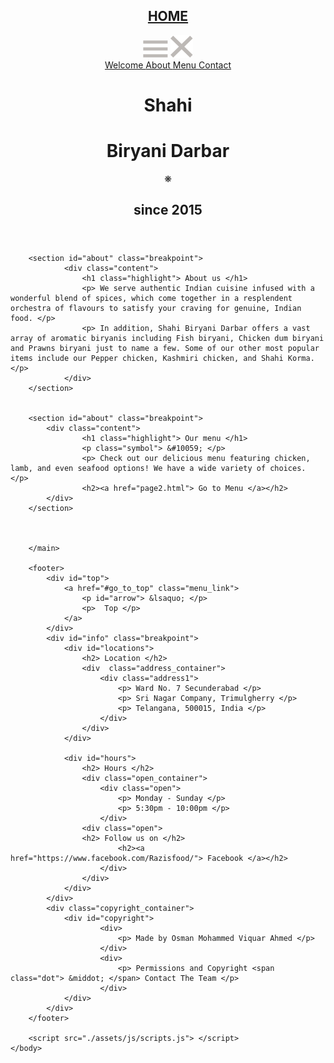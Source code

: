 <!DOCTYPE html>
<html lang="en">
	<head>
		<meta charset="UTF-8">
		<meta name="viewport" content="width=device-width, initial-scale=1">
		<meta name="author" content="Website coded by Osman">
		<meta name="description" content="Website for a restaurant business">
		<meta name="keywords" content="mock-up, website, template, restaurant, design, web development">
		<title> Shahi Biryani Darbar </title>
		<link href="https://fonts.googleapis.com/css?family=Allura" rel="stylesheet">
		<link href="https://fonts.googleapis.com/css?family=Montserrat:400,700,900" rel="stylesheet">
		<link rel="stylesheet" href="./assets/css/styles.css">
	</head>
	<body>
		<header id="go_to_top">
			<div class="gradient">
				<div class="container">
					<h2 id="logo"><a href="index.html"> HOME </a></h2>
					<img id="open_menu" class="menu_icon show" src="./assets/image/menu.png" >
					<img id="close_menu" class="menu_icon" src="./assets/image/x.png" >
					<nav>
						<a href="#go_to_top" class="menu_link active"> Welcome </a>
						<a href="#about" class="menu_link"> About </a>
						<a href="page2.html"> Menu </a>
						<a href="#info" class="menu_link"> Contact </a>
					</nav>
				</div>
			</div>
			<div class="welcome_container">
				<h1 class="highlight">Shahi</h1>
				<h1 class="brand"> Biryani Darbar </h1>
				<span class="symbol"> &#10059; </span>
				<h2> since 2015 </h2>
			</div>
		</header>	
	<main>

		<section id="about" class="breakpoint">
				<div class="content">
					<h1 class="highlight"> About us </h1>
					<p> We serve authentic Indian cuisine infused with a wonderful blend of spices, which come together in a resplendent orchestra of flavours to satisfy your craving for genuine, Indian food. </p>
					<p> In addition, Shahi Biryani Darbar offers a vast array of aromatic biryanis including Fish biryani, Chicken dum biryani and Prawns biryani just to name a few. Some of our other most popular items include our Pepper chicken, Kashmiri chicken, and Shahi Korma. </p>
				</div>
		</section>		

			
		<section id="about" class="breakpoint"> 
			<div class="content">
					<h1 class="highlight"> Our menu </h1>
					<p class="symbol"> &#10059; </p>
					<p> Check out our delicious menu featuring chicken, lamb, and even seafood options! We have a wide variety of choices. </p>
					<h2><a href="page2.html"> Go to Menu </a></h2>
			</div>
		</section>
			
			
			
		</main>
		
		<footer>
			<div id="top"> 
				<a href="#go_to_top" class="menu_link">
					<p id="arrow"> &lsaquo; </p>
					<p>  Top </p>
				</a>
			</div>
			<div id="info" class="breakpoint">
				<div id="locations">
					<h2> Location </h2>
					<div  class="address_container">
						<div class="address1">
							<p> Ward No. 7 Secunderabad </p>
                            <p> Sri Nagar Company, Trimulgherry </p>
                            <p> Telangana, 500015, India </p>		
						</div>
					</div>
				</div>
				
				<div id="hours">
					<h2> Hours </h2>
					<div class="open_container">
						<div class="open">
							<p> Monday - Sunday </p>
							<p> 5:30pm - 10:00pm </p>
						</div>	
				    <div class="open">
                    <h2> Follow us on </h2>
							<h2><a href="https://www.facebook.com/Razisfood/"> Facebook </a></h2>
						</div>	
					</div>
				</div>
			</div>
			<div class="copyright_container">
				<div id="copyright">
						<div> 
							<p> Made by Osman Mohammed Viquar Ahmed </p>
						</div>
						<div>
							<p> Permissions and Copyright <span class="dot"> &middot; </span> Contact The Team </p>
						</div>			
				</div>
			</div>	
		</footer>
		
		<script src="./assets/js/scripts.js"> </script>
	</body>
</html>
